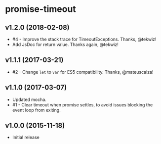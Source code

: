 # promise-timeout

## v1.2.0 (2018-02-08)

 * #4 - Improve the stack trace for TimeoutExceptions. Thanks, @tekwiz!
 * Add JsDoc for return value. Thanks again, @tekwiz!

## v1.1.1 (2017-03-21)

 * #2 - Change `let` to `var` for ES5 compatibility. Thanks, @mateuscalza!

## v1.1.0 (2017-03-07)

 * Updated mocha.
 * #1 - Clear timeout when promise settles, to avoid issues blocking the
   event loop from exiting.

## v1.0.0 (2015-11-18)

 * Initial release
